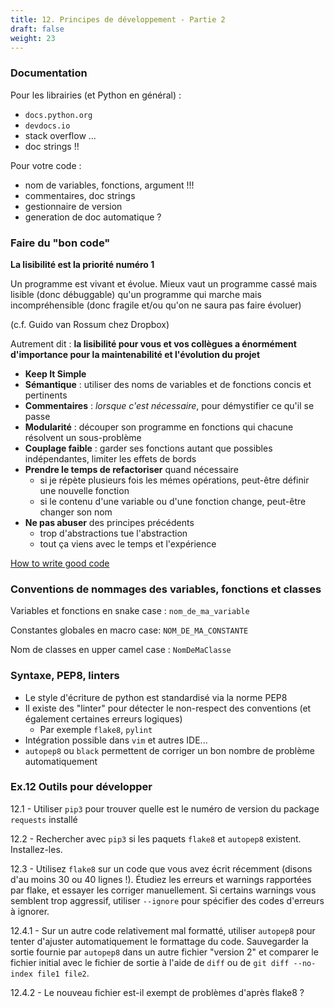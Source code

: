 ```yaml
---
title: 12. Principes de développement - Partie 2
draft: false
weight: 23
---
```


### Documentation

Pour les librairies (et Python en général) :
- `docs.python.org`
- `devdocs.io`
- stack overflow ...
- doc strings !!

Pour votre code :
- nom de variables, fonctions, argument !!!
- commentaires, doc strings
- gestionnaire de version
- generation de doc automatique ?

### Faire du "bon code"

**La lisibilité est la priorité numéro 1**

Un programme est vivant et évolue. Mieux vaut un programme cassé mais lisible (donc débuggable) qu'un programme qui marche mais incompréhensible (donc fragile et/ou qu'on ne saura pas faire évoluer)

(c.f. Guido van Rossum chez Dropbox)

Autrement dit : **la lisibilité pour vous et vos collègues a énormément d'importance pour la maintenabilité et l'évolution du projet**



- **Keep It Simple**
- **Sémantique** : utiliser des noms de variables et de fonctions concis et pertinents
- **Commentaires** : *lorsque c'est nécessaire*, pour démystifier ce qu'il se passe
- **Modularité** : découper son programme en fonctions qui chacune résolvent un sous-problème
- **Couplage faible** : garder ses fonctions autant que possibles indépendantes, limiter les effets de bords
- **Prendre le temps de refactoriser** quand nécessaire
    - si je répète plusieurs fois les mémes opérations, peut-être définir une nouvelle fonction
    - si le contenu d'une variable ou d'une fonction change, peut-être changer son nom
- **Ne pas abuser** des principes précédents
    - trop d'abstractions tue l'abstraction
    - tout ça viens avec le temps et l'expérience



[How to write good code](https://xkcd.lapin.org/strips/844Code%20correct.png)


### Conventions de nommages des variables, fonctions et classes

Variables et fonctions en snake case : `nom_de_ma_variable`

Constantes globales en macro case: `NOM_DE_MA_CONSTANTE`

Nom de classes en upper camel case : `NomDeMaClasse`


### Syntaxe, PEP8, linters

- Le style d'écriture de python est standardisé via la norme PEP8
- Il existe des "linter" pour détecter le non-respect des conventions (et également certaines erreurs logiques)
    - Par exemple `flake8`, `pylint`
- Intégration possible dans `vim` et autres IDE...
- `autopep8` ou `black` permettent de corriger un bon nombre de problème automatiquement

### Ex.12 Outils pour développer

12.1 - Utiliser `pip3` pour trouver quelle est le numéro de version du package `requests` installé

12.2 - Rechercher avec `pip3` si les paquets `flake8` et `autopep8` existent. Installez-les.

12.3 - Utilisez `flake8` sur un code que vous avez écrit récemment (disons d'au moins 30 ou 40 lignes !). Étudiez les erreurs et warnings rapportées par flake, et essayer les corriger manuellement. Si certains warnings vous semblent trop aggressif, utiliser `--ignore` pour spécifier des codes d'erreurs à ignorer.

12.4.1 - Sur un autre code relativement mal formatté, utiliser `autopep8` pour tenter d'ajuster automatiquement le formattage du code. Sauvegarder la sortie fournie par `autopep8` dans un autre fichier "version 2" et comparer le fichier initial avec le fichier de sortie à l'aide de `diff` ou de `git diff --no-index file1 file2`.

12.4.2 - Le nouveau fichier est-il exempt de problèmes d'après flake8 ?
